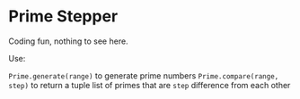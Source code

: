 # Prime Stepper
Coding fun, nothing to see here.

Use:

`Prime.generate(range)` to generate prime numbers
`Prime.compare(range, step)` to return a tuple list of primes that are `step` difference from each other

